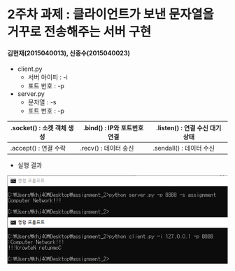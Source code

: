 2주차 과제 : 클라이언트가 보낸 문자열을 거꾸로 전송해주는 서버 구현
===
#### 김현재(2015040013), 신중수(2015040023)

* client.py
    * 서버 아이피 : -i
    * 포트 번호 : -p
* server.py
    * 문자열 : -s
    * 포트 번호 : -p

.socket() : 소켓 객체 생성|.bind() : IP와 포트번호 연결|.listen() : 연결 수신 대기 상태
----|----|----
.accept() : 연결 수락|.recv() : 데이터 송신|.sendall() : 데이터 수신
* 실행 결과

![result](https://raw.githubusercontent.com/KHJae/Cnetwork/master/assignment_2/result.PNG)

